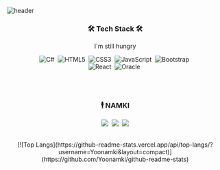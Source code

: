 ![header](https://capsule-render.vercel.app/api?type=soft&color=auto&height=150&section=header&text=NAMKI%20YOO&fontSize=70&animation=twinkling)

<h3 align="center">🛠 Tech Stack 🛠</h3>

<p align="center"> I'm still hungry </p>

<p align="center">
  <img alt="C#" src="https://img.shields.io/badge/c%23%20-%23239120.svg?&style=flat-square&logo=c-sharp&logoColor=white"/></a>&nbsp 
  <img alt="HTML5" src="https://img.shields.io/badge/html5%20-%23E34F26.svg?&style=flat-square&logo=html5&logoColor=white"/></a>&nbsp 
 <img alt="CSS3" src="https://img.shields.io/badge/css3%20-%231572B6.svg?&style=flat-squaree&logo=css3&logoColor=white"/></a>&nbsp 
  <img alt="JavaScript" src="https://img.shields.io/badge/javascript%20-%23323330.svg?&style=flat-square&logo=javascript&logoColor=%23F7DF1E"/></a>&nbsp 
  <img alt="Bootstrap" src="https://img.shields.io/badge/bootstrap%20-%23563D7C.svg?&style=flat-square&logo=bootstrap&logoColor=white"/></a>&nbsp 
  <br>
  <img alt="React" src="https://img.shields.io/badge/react%20-%2320232a.svg?&style=flat-square&logo=react&logoColor=%2361DAFB"/></a>&nbsp
  <img alt="Oracle" src ="https://img.shields.io/badge/oracle%20-%23F00000.svg?&style=flat-squaree&logo=oracle&logoColor=white" /></a>&nbsp 
</p>

<br><br>
<h3 align="center"> 🕴 NAMKI </h3>
<p align="center">
  <a href="https://github.com/Yoonamki"><img src="https://img.shields.io/badge/github%20-%23121011.svg?&style=flat-square&logo=github&logoColor=white&link=https://github.com/Yoonamki"/></a>&nbsp
  <a href="https://www.instagram.com/namki0111/"><img src="https://img.shields.io/badge/Instagram-E4405F?style=flat-square&logo=Instagram&logoColor=white&link=https://www.instagram.com/namki0111/"/></a>&nbsp
  <a href="mailto:ubaechu@gmail.com"><img src="https://img.shields.io/badge/Gmail-d14836?style=flat-square&logo=Gmail&logoColor=white&link=ubaechu@gmail.com"/></a>
</p>
<br>

<div align=center>
  [![Top Langs](https://github-readme-stats.vercel.app/api/top-langs/?username=Yoonamki&layout=compact)](https://github.com/Yoonamki/github-readme-stats)
</div>
